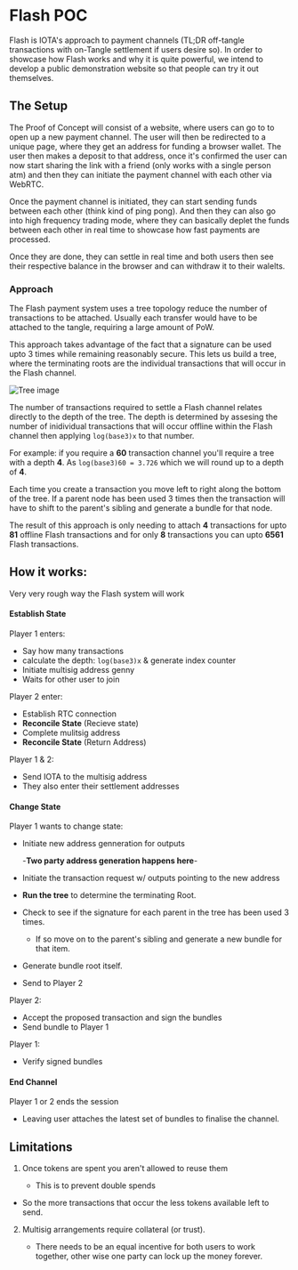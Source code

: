 # Flash POC

Flash is IOTA's approach to payment channels (TL;DR off-tangle transactions with on-Tangle settlement if users desire so). In order to showcase how Flash works and why it is quite powerful, we intend to develop a public demonstration website so that people can try it out themselves.

## The Setup

The Proof of Concept will consist of a website, where users can go to to open up a new payment channel. The user will then be redirected to a unique page, where they get an address for funding a browser wallet. The user then makes a deposit to that address, once it's confirmed the user can now start sharing the link with a friend (only works with a single person atm) and then they can initiate the payment channel with each other via WebRTC.

Once the payment channel is initiated, they can start sending funds between each other (think kind of ping pong). And then they can also go into high frequency trading mode, where they can basically deplet the funds between each other in real time to showcase how fast payments are processed.

Once they are done, they can settle in real time and both users then see their respective balance in the browser and can withdraw it to their walelts.



### Approach

The Flash payment system uses a tree topology reduce the number of transactions to be attached. Usually each transfer would have to be attached to the tangle, requiring a large amount of PoW. 

This approach takes advantage of the fact that a signature can be used upto 3 times while remaining reasonably secure. This lets us build a tree, where the terminating roots are the individual transactions that will occur in the Flash channel.

![Tree image](http://i.imgur.com/v90BcQ0.png)



The number of transactions required to settle a Flash channel relates directly to the depth of the tree. The depth is determined by assesing the number of inidividual transactions that will occur offline within the Flash channel then applying `log(base3)x` to that number. 

For example: if you require a **60** transaction channel you'll require a tree with a depth **4**. As `log(base3)60 = 3.726` which we will round up to a depth of **4**.

Each time you create a transaction you move left to right along the bottom of the tree. If a parent node has been used 3 times then the transaction will have to shift to the parent's sibling and generate a bundle for that node.

The result of this approach is only needing to attach **4** transactions for upto **81** offline Flash transactions and for only **8** transactions you can upto **6561** Flash transactions.

## How it works:

Very very rough way the Flash system will work

#### Establish State

Player 1 enters:

- Say how many transactions
- calculate the depth: `log(base3)x` & generate index counter
- Initiate multisig address genny
- Waits for other user to join

Player 2 enter:

- Establish RTC connection
- **Reconcile State** (Recieve state)
- Complete mulitsig address 
- **Reconcile State** (Return Address)

Player 1 & 2:

- Send IOTA to the multisig address
- They also enter their settlement addresses

#### Change State

Player 1 wants to change state:

- Initiate new address genneration for outputs

  -**Two party address generation happens here**-


- Initiate the transaction request w/ outputs pointing to the new address
- **Run the tree** to determine the terminating Root.
- Check to see if the signature for each parent in the tree has been used 3 times.
  - If so move on to the parent's sibling and generate a new bundle for that item.
- Generate bundle root itself.
- Send to Player 2

Player 2:

- Accept the proposed transaction and sign the bundles
- Send bundle to Player 1

Player 1:

- Verify signed bundles

#### End Channel

Player 1 or 2 ends the session

- Leaving user attaches the latest set of bundles to finalise the channel.

## Limitations

1. Once tokens are spent you aren't allowed to reuse them

   - This is to prevent double spends


- So the more transactions that occur the less tokens available left to send. 

2. Multisig arrangements require collateral (or trust).

   - There needs to be an equal incentive for both users to work together, other wise one party can lock up the money forever.